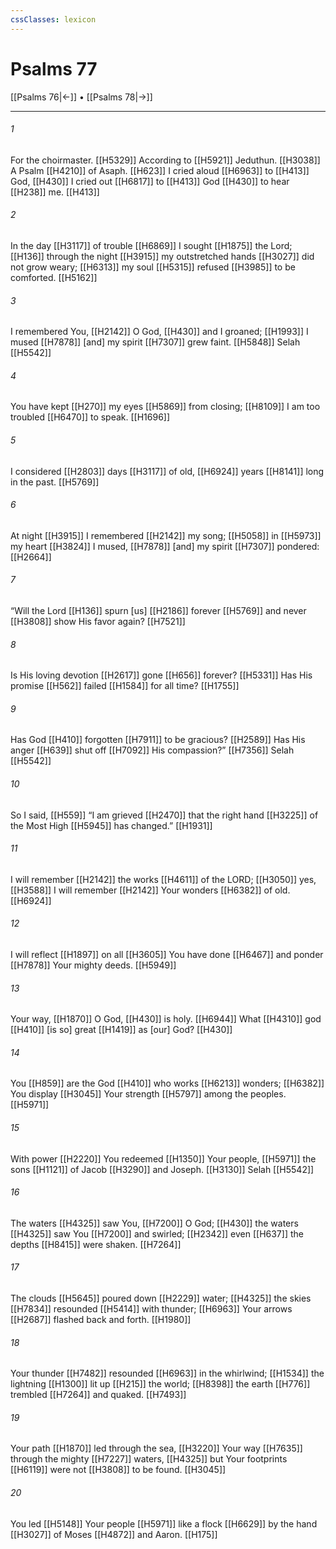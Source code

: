 ```yaml
---
cssClasses: lexicon
---
```


# Psalms 77

[[Psalms 76|←]] • [[Psalms 78|→]]

---

###### 1
For the choirmaster. [[H5329]] According to [[H5921]] Jeduthun. [[H3038]] A Psalm [[H4210]] of Asaph. [[H623]] I cried aloud [[H6963]] to [[H413]] God, [[H430]] I cried out [[H6817]] to [[H413]] God [[H430]] to hear [[H238]] me. [[H413]]

###### 2
In the day [[H3117]] of trouble [[H6869]] I sought [[H1875]] the Lord; [[H136]] through the night [[H3915]] my outstretched hands [[H3027]] did not grow weary; [[H6313]] my soul [[H5315]] refused [[H3985]] to be comforted. [[H5162]]

###### 3
I remembered You, [[H2142]] O God, [[H430]] and I groaned; [[H1993]] I mused [[H7878]] [and] my spirit [[H7307]] grew faint. [[H5848]] Selah [[H5542]]

###### 4
You have kept [[H270]] my eyes [[H5869]] from closing; [[H8109]] I am too troubled [[H6470]] to speak. [[H1696]]

###### 5
I considered [[H2803]] days [[H3117]] of old, [[H6924]] years [[H8141]] long in the past. [[H5769]]

###### 6
At night [[H3915]] I remembered [[H2142]] my song; [[H5058]] in [[H5973]] my heart [[H3824]] I mused, [[H7878]] [and] my spirit [[H7307]] pondered: [[H2664]]

###### 7
“Will the Lord [[H136]] spurn [us] [[H2186]] forever [[H5769]] and never [[H3808]] show His favor again? [[H7521]]

###### 8
Is His loving devotion [[H2617]] gone [[H656]] forever? [[H5331]] Has His promise [[H562]] failed [[H1584]] for all time? [[H1755]]

###### 9
Has God [[H410]] forgotten [[H7911]] to be gracious? [[H2589]] Has His anger [[H639]] shut off [[H7092]] His compassion?” [[H7356]] Selah [[H5542]]

###### 10
So I said, [[H559]] “I am grieved [[H2470]] that the right hand [[H3225]] of the Most High [[H5945]] has changed.” [[H1931]]

###### 11
I will remember [[H2142]] the works [[H4611]] of the LORD; [[H3050]] yes, [[H3588]] I will remember [[H2142]] Your wonders [[H6382]] of old. [[H6924]]

###### 12
I will reflect [[H1897]] on all [[H3605]] You have done [[H6467]] and ponder [[H7878]] Your mighty deeds. [[H5949]]

###### 13
Your way, [[H1870]] O God, [[H430]] is holy. [[H6944]] What [[H4310]] god [[H410]] [is so] great [[H1419]] as [our] God? [[H430]]

###### 14
You [[H859]] are the God [[H410]] who works [[H6213]] wonders; [[H6382]] You display [[H3045]] Your strength [[H5797]] among the peoples. [[H5971]]

###### 15
With power [[H2220]] You redeemed [[H1350]] Your people, [[H5971]] the sons [[H1121]] of Jacob [[H3290]] and Joseph. [[H3130]] Selah [[H5542]]

###### 16
The waters [[H4325]] saw You, [[H7200]] O God; [[H430]] the waters [[H4325]] saw You [[H7200]] and swirled; [[H2342]] even [[H637]] the depths [[H8415]] were shaken. [[H7264]]

###### 17
The clouds [[H5645]] poured down [[H2229]] water; [[H4325]] the skies [[H7834]] resounded [[H5414]] with thunder; [[H6963]] Your arrows [[H2687]] flashed back and forth. [[H1980]]

###### 18
Your thunder [[H7482]] resounded [[H6963]] in the whirlwind; [[H1534]] the lightning [[H1300]] lit up [[H215]] the world; [[H8398]] the earth [[H776]] trembled [[H7264]] and quaked. [[H7493]]

###### 19
Your path [[H1870]] led through the sea, [[H3220]] Your way [[H7635]] through the mighty [[H7227]] waters, [[H4325]] but Your footprints [[H6119]] were not [[H3808]] to be found. [[H3045]]

###### 20
You led [[H5148]] Your people [[H5971]] like a flock [[H6629]] by the hand [[H3027]] of Moses [[H4872]] and Aaron. [[H175]]


